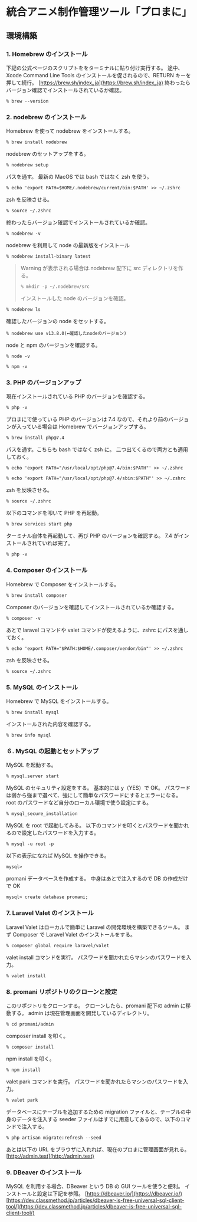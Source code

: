 # 統合アニメ制作管理ツール「プロまに」

## 環境構築

### 1. Homebrew のインストール

下記の公式ページのスクリプトををターミナルに貼り付け実行する。
途中、Xcode Command Line Tools のインストールを促されるので、RETURN キーを押して続行。
[https://brew.sh/index_ja](https://brew.sh/index_ja)
終わったらバージョン確認でインストールされているか確認。

```command
% brew --version
```

### 2. nodebrew のインストール

Homebrew を使って nodebrew をインストールする。

```command
% brew install nodebrew
```

nodebrew のセットアップをする。

```command
% nodebrew setup
```

パスを通す。
最新の MacOS では bash ではなく zsh を使う。

```command
% echo 'export PATH=$HOME/.nodebrew/current/bin:$PATH' >> ~/.zshrc
```

zsh を反映させる。

```command
% source ~/.zshrc
```

終わったらバージョン確認でインストールされているか確認。

```command
% nodebrew -v
```

nodebrew を利用して node の最新版をインストール

```command
% nodebrew install-binary latest
```

> Warning が表示される場合は.nodebrew 配下に src ディレクトリを作る。
>
> ```command
> % mkdir -p ~/.nodebrew/src
> ```
>
> インストールした node のバージョンを確認。

```command
% nodebrew ls
```

確認したバージョンの node をセットする。

```command
% nodebrew use v13.8.0(←確認したnodeのバージョン)
```

node と npm のバージョンを確認する。

```command
% node -v
```

```command
% npm -v
```

### 3. PHP のバージョンアップ

現在インストールされている PHP のバージョンを確認する。

```command
% php -v
```

プロまにで使っている PHP のバージョンは 7.4 なので、それより前のバージョンが入っている場合は Homebrew でバージョンアップする。

```command
% brew install php@7.4
```

パスを通す。こちらも bash ではなく zsh に。
二つ出てくるので両方とも適用しておく。

```command
% echo 'export PATH="/usr/local/opt/php@7.4/bin:$PATH"' >> ~/.zshrc
```

```command
% echo 'export PATH="/usr/local/opt/php@7.4/sbin:$PATH"' >> ~/.zshrc
```

zsh を反映させる。

```command
% source ~/.zshrc
```

以下のコマンドを叩いて PHP を再起動。

```command
% brew services start php
```

ターミナル自体を再起動して、再び PHP のバージョンを確認する。
7.4 がインストールされていれば完了。

```command
% php -v
```

### 4. Composer のインストール

Homebrew で Composer をインストールする。

```command
% brew install composer
```

Composer のバージョンを確認してインストールされているか確認する。

```command
% composer -v
```

あとで laravel コマンドや valet コマンドが使えるように、zshrc にパスを通しておく。

```command
% echo 'export PATH="$PATH:$HOME/.composer/vendor/bin"' >> ~/.zshrc
```

zsh を反映させる。

```command
% source ~/.zshrc
```

### 5. MySQL のインストール

Homebrew で MySQL をインストールする。

```command
% brew install mysql
```

インストールされた内容を確認する。

```command
% brew info mysql
```

### ６. MySQL の起動とセットアップ

MySQL を起動する。

```command
% mysql.server start
```

MySQL のセキュリティ設定をする。
基本的には y（YES）で OK。
パスワードは弱から強まで選べて、強にして簡単なパスワードにするとエラーになる。
root のパスワードなど自分のローカル環境で使う設定にする。

```command
% mysql_secure_installation
```

MySQL を root で起動してみる。
以下のコマンドを叩くとパスワードを聞かれるので設定したパスワードを入力する。

```command
% mysql -u root -p
```

以下の表示になれば MySQL を操作できる。

```command
mysql>
```

promani データベースを作成する。
中身はあとで注入するので DB の作成だけで OK

```command
mysql> create database promani;
```

### 7. Laravel Valet のインストール

Laravel Valet はローカルで簡単に Laravel の開発環境を構築できるツール。
まず Composer で Laravel Valet のインストールをする。

```command
% composer global require laravel/valet
```

valet install コマンドを実行。
パスワードを聞かれたらマシンのパスワードを入力。

```command
% valet install
```

### 8. promani リポジトリのクローンと設定

このリポジトリをクローンする。
クローンしたら、promani 配下の admin に移動する。
admin は現在管理画面を開発しているディレクトリ。

```command
% cd promani/admin
```

composer install を叩く。

```command
% composer install
```

npm install を叩く。

```command
% npm install
```

valet park コマンドを実行。
パスワードを聞かれたらマシンのパスワードを入力。

```command
% valet park
```

データベースにテーブルを追加するための migration ファイルと、テーブルの中身のデータを注入する seeder ファイルはすでに用意してあるので、以下のコマンドで注入する。

```command
% php artisan migrate:refresh --seed
```

あとは以下の URL をブラウザに入れれば、現在のプロまに管理画面が見れる。
[http://admin.test](http://admin.test)

### 9. DBeaver のインストール

MySQL を利用する場合、DBeaver という DB の GUI ツールを使うと便利。
インストールと設定は下記を参照。
[https://dbeaver.io/](https://dbeaver.io/)
[https://dev.classmethod.jp/articles/dbeaver-is-free-universal-sql-client-tool/](https://dev.classmethod.jp/articles/dbeaver-is-free-universal-sql-client-tool/)
